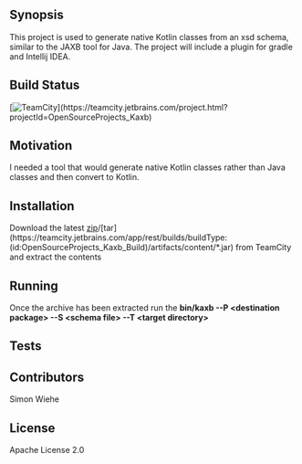 ## Synopsis

This project is used to generate native Kotlin classes from an xsd schema, similar to the JAXB tool for Java. The project will include a plugin for gradle and Intellij IDEA.

## Build Status

[![TeamCity](https://teamcity.jetbrains.com/app/rest/builds/buildType:(id:OpenSourceProjects_Kaxb_Build)/statusIcon)](https://teamcity.jetbrains.com/project.html?projectId=OpenSourceProjects_Kaxb)

## Motivation

I needed a tool that would generate native Kotlin classes rather than Java classes and then convert to Kotlin.

## Installation

Download the latest [zip](https://teamcity.jetbrains.com/app/rest/builds/buildType:(id:OpenSourceProjects_Kaxb_Build)/artifacts/content/*.zip)/[tar](https://teamcity.jetbrains.com/app/rest/builds/buildType:(id:OpenSourceProjects_Kaxb_Build)/artifacts/content/*.jar) from TeamCity and extract the contents

## Running

Once the archive has been extracted run the **bin/kaxb --P \<destination package\> --S \<schema file\> --T \<target directory\>**

## Tests

## Contributors

Simon Wiehe

## License

Apache License 2.0

